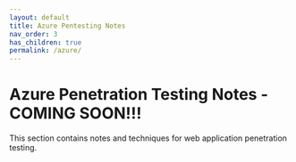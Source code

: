 ```yaml
---
layout: default
title: Azure Pentesting Notes
nav_order: 3
has_children: true
permalink: /azure/
---
```


# Azure Penetration Testing Notes - COMING SOON!!!

This section contains notes and techniques for web application penetration testing.
